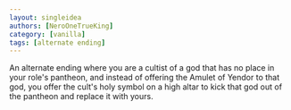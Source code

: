 ```yaml
---
layout: singleidea
authors: [NeroOneTrueKing]
category: [vanilla]
tags: [alternate ending]
---
```

An alternate ending where you are a cultist of a god that has no place in your
role's pantheon, and instead of offering the Amulet of Yendor to that god, you
offer the cult's holy symbol on a high altar to kick that god out of the
pantheon and replace it with yours.
